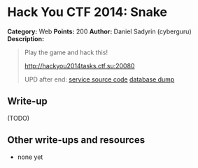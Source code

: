 # Hack You CTF 2014: Snake

**Category:** Web
**Points:** 200
**Author:** Daniel Sadyrin (cyberguru)
**Description:**

> Play the game and hack this!
>
> http://hackyou2014tasks.ctf.su:20080
>
> UPD after end: [service source code](web200.tar)
> [database dump](web200_sql.txt)

## Write-up

(TODO)

## Other write-ups and resources

* none yet
